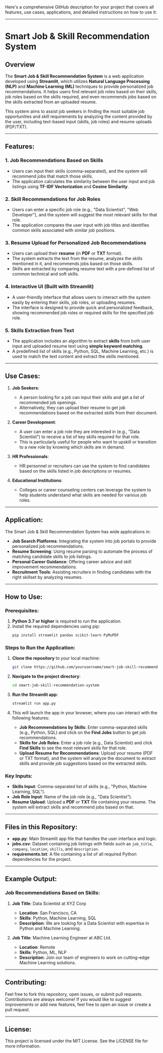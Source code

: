Here's a comprehensive GitHub description for your project that covers all features, use cases, applications, and detailed instructions on how to use it:

---

# Smart Job & Skill Recommendation System

## Overview
The **Smart Job & Skill Recommendation System** is a web application developed using **Streamlit**, which utilizes **Natural Language Processing (NLP)** and **Machine Learning (ML)** techniques to provide personalized job recommendations. It helps users find relevant job roles based on their skills, job roles based on the skills required, and even recommends jobs based on the skills extracted from an uploaded resume.

This system aims to assist job seekers in finding the most suitable job opportunities and skill requirements by analyzing the content provided by the user, including text-based input (skills, job roles) and resume uploads (PDF/TXT).

---

## Features:
### 1. **Job Recommendations Based on Skills**
   - Users can input their skills (comma-separated), and the system will recommend jobs that match those skills.
   - The application calculates the similarity between the user input and job listings using **TF-IDF Vectorization** and **Cosine Similarity**.

### 2. **Skill Recommendations for Job Roles**
   - Users can enter a specific job role (e.g., "Data Scientist", "Web Developer"), and the system will suggest the most relevant skills for that role.
   - The application compares the user input with job titles and identifies common skills associated with similar job positions.

### 3. **Resume Upload for Personalized Job Recommendations**
   - Users can upload their **resume** (in **PDF** or **TXT** format).
   - The system extracts the text from the resume, analyzes the skills mentioned in it, and recommends jobs based on those skills.
   - Skills are extracted by comparing resume text with a pre-defined list of common technical and soft skills.

### 4. **Interactive UI (Built with Streamlit)**
   - A user-friendly interface that allows users to interact with the system easily by entering their skills, job roles, or uploading resumes.
   - The interface is designed to provide quick and personalized feedback, showing recommended job roles or required skills for the specified job role.

### 5. **Skills Extraction from Text**
   - The application includes an algorithm to extract **skills** from both user input and uploaded resume text using **simple keyword matching**.
   - A predefined list of skills (e.g., Python, SQL, Machine Learning, etc.) is used to match the text content and extract the skills mentioned.

---

## Use Cases:
1. **Job Seekers**: 
   - A person looking for a job can input their skills and get a list of recommended job openings.
   - Alternatively, they can upload their resume to get job recommendations based on the extracted skills from their document.

2. **Career Development**:
   - A user can enter a job role they are interested in (e.g., "Data Scientist") to receive a list of key skills required for that role.
   - This is particularly useful for people who want to upskill or transition to a new role by knowing which skills are in demand.

3. **HR Professionals**:
   - HR personnel or recruiters can use the system to find candidates based on the skills listed in job descriptions or resumes.

4. **Educational Institutions**:
   - Colleges or career counseling centers can leverage the system to help students understand what skills are needed for various job roles.

---

## Application:
The Smart Job & Skill Recommendation System has wide applications in:
- **Job Search Platforms**: Integrating the system into job portals to provide personalized job recommendations.
- **Resume Screening**: Using resume parsing to automate the process of matching candidate skills to job listings.
- **Personal Career Guidance**: Offering career advice and skill improvement recommendations.
- **Recruitment Tools**: Assisting recruiters in finding candidates with the right skillset by analyzing resumes.

---

## How to Use:

### Prerequisites:
1. **Python 3.7 or higher** is required to run the application.
2. Install the required dependencies using pip:
    ```bash
    pip install streamlit pandas scikit-learn PyMuPDF
    ```

### Steps to Run the Application:
1. **Clone the repository** to your local machine:
    ```bash
    git clone https://github.com/yourusername/smart-job-skill-recommendation-system.git
    ```
2. **Navigate to the project directory**:
    ```bash
    cd smart-job-skill-recommendation-system
    ```
3. **Run the Streamlit app**:
    ```bash
    streamlit run app.py
    ```

4. This will launch the app in your browser, where you can interact with the following features:
   - **Job Recommendations by Skills**: Enter comma-separated skills (e.g., Python, SQL) and click on the **Find Jobs** button to get job recommendations.
   - **Skills for Job Roles**: Enter a job role (e.g., Data Scientist) and click **Find Skills** to see the most relevant skills for that role.
   - **Upload Resume for Recommendations**: Upload your resume (PDF or TXT format), and the system will analyze the document to extract skills and provide job suggestions based on the extracted skills.

### Key Inputs:
- **Skills Input**: Comma-separated list of skills (e.g., "Python, Machine Learning, SQL").
- **Job Role Input**: Name of the job role (e.g., "Data Scientist").
- **Resume Upload**: Upload a **PDF** or **TXT** file containing your resume. The system will extract skills and recommend jobs based on that.

---

## Files in this Repository:
- **app.py**: Main Streamlit app file that handles the user interface and logic.
- **jobs.csv**: Dataset containing job listings with fields such as `job_title`, `company`, `location`, `skills`, and `description`.
- **requirements.txt**: A file containing a list of all required Python dependencies for the project.

---

## Example Output:

### Job Recommendations Based on Skills:
1. **Job Title**: Data Scientist at XYZ Corp
   - **Location**: San Francisco, CA
   - **Skills**: Python, Machine Learning, SQL
   - **Description**: We are looking for a Data Scientist with expertise in Python and Machine Learning.

2. **Job Title**: Machine Learning Engineer at ABC Ltd.
   - **Location**: Remote
   - **Skills**: Python, ML, NLP
   - **Description**: Join our team of engineers to work on cutting-edge Machine Learning solutions.

---

## Contributing:
Feel free to fork this repository, open issues, or submit pull requests. Contributions are always welcome! If you would like to suggest improvements or add new features, feel free to open an issue or create a pull request.

---

## License:
This project is licensed under the MIT License. See the LICENSE file for more information.

